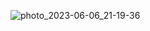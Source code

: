 ![photo_2023-06-06_21-19-36](https://github.com/yungenie/algorithm/assets/28051638/1864c6b2-dd9f-4bf1-9029-b5e1de1b699e)
